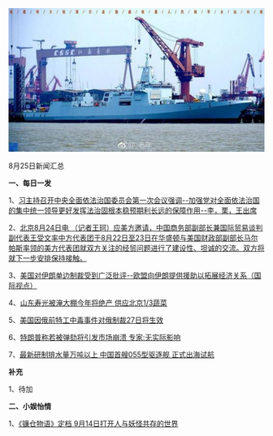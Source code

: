 ![08_01](.\08_25.jpg)

8月25日新闻汇总

**一、每日一发**

1、[习主持召开中央全面依法治国委员会第一次会议强调--加强党对全面依法治国的集中统一领导更好发挥法治固根本稳预期利长远的保障作用--李，栗，王出席](http://paper.people.com.cn/rmrb/html/2018-08/25/nw.D110000renmrb_20180825_2-01.htm)

2、[北京8月24日电  （记者王珂）应美方邀请，中国商务部副部长兼国际贸易谈判副代表王受文率中方代表团于8月22日至23日在华盛顿与美国财政部副部长马尔帕斯率领的美方代表团就双方关注的经贸问题进行了建设性、坦诚的交流。双方将就下一步安排保持接触。](http://paper.people.com.cn/rmrb/html/2018-08/25/nw.D110000renmrb_20180825_4-02.htm)

3、[美国对伊朗单边制裁受到广泛批评--欧盟向伊朗提供援助以拓展经济关系（国际视点）](http://paper.people.com.cn/rmrb/html/2018-08/25/nw.D110000renmrb_20180825_1-11.htm)

4、[山东寿光被淹大棚今年将绝产 供应北京1/3蔬菜](https://news.163.com/18/0825/02/DQ17STTT0001875N.html)

5、[美国因俄前特工中毒事件对俄制裁27日将生效](https://news.163.com/18/0825/04/DQ1D0L3O00018AOQ.html)

6、[特朗普称若被弹劾将引发市场崩溃 专家:无实际影响](https://news.163.com/18/0825/00/DQ1187GQ00018AOQ.html)

7、[最新研制排水量万吨以上 中国首艘055型驱逐舰 正式出海试航](https://www.zaobao.com.sg/news/china/story20180825-885731)



**补充**

1、待加



**二、小娱怡情**

1、[《镰仓物语》定档 9月14日打开人与妖怪共存的世界](http://movie.67.com/dyhb/2018/08/24/928095.html)